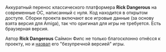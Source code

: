 Аккуратный перенос классического платформера **Rick Dangerous** на современные ОС, написанный с нуля. Код находится в открытом доступе. Сборки проекта включают все игровые данные (за основу взята версия для Amiga), так что оригинал для игры не требуется. Есть браузерная версия.

Автор **Rick Dangerous** Саймон Фипс не только благосклонно отнёсся к проекту, но и [назвал](https://www.simonphipps.com/games/rickdangerous/) его "безупречной версией" игры.